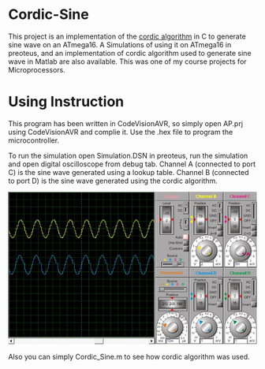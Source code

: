 # Cordic-Sine

This project is an implementation of the [cordic algorithm](https://en.wikipedia.org/wiki/CORDIC) in C to generate sine wave on an ATmega16. A Simulations of using it on ATmega16 in preoteus, 
and an implementation of cordic algorithm used to generate sine wave in Matlab are also available.
This was one of my course projects for Microprocessors.

# Using Instruction

This program has been written in CodeVisionAVR, so simply open AP.prj using CodeVisionAVR and complie it. Use the .hex file to program the microcontroller.

To run the simulation open Simulation.DSN in preoteus, run the simulation and open digital oscilloscope from debug tab. 
Channel A (connected to port C) is the sine wave generated using a lookup table.
Channel B (connected to port D) is the sine wave generated using the cordic algorithm.

![See Simulation.jpg](/Simulation.JPG)

Also you can simply Cordic_Sine.m to see how cordic algorithm was used.
